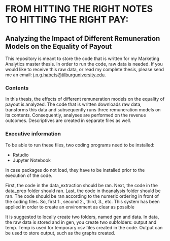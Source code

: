 # FROM HITTING THE RIGHT NOTES TO HITTING THE RIGHT PAY: 
## Analyzing the Impact of Different Remuneration Models on the Equality of Payout

This repository is meant to store the code that is written for my Marketing Analytics master thesis. In order to run the code, raw data is needed. If you would like to receive this raw data, or read my complete thesis, please send me an email: j.n.g.habets@tilburguniversity.edu.

### Contents
In this thesis, the effects of different remuneration models on the equality of payout is analyzed. The code that is written downloads raw data, transforms this data and subsequently runs three remuneration models on its contents. Consequently, analyses are performed on the revenue outcomes. Descriptives are created in separate files as well. 

### Executive information
To be able to run these files, two coding programs need to be installed:
- Rstudio
- Jupyter Notebook

In case packages do not load, they have to be installed prior to the execution of the code. 

First, the code in the data_extraction should be ran. Next, the code in the data_prep folder should ran. Last, the code in theanalysis folder should be ran. 
The code should be ran according to the numeric ordering in front of the coding files. So, first 1., second 2., third, 3., etc. This system has been applied in order to create an environment as clear as possible 

It is suggested to locally create two folders, named gen and data. In data, the raw data is stored and in gen, you create two subfolders: output and temp. Temp is used for temporary csv files created in the code. Output can be used to store output, such as the graphs created.
